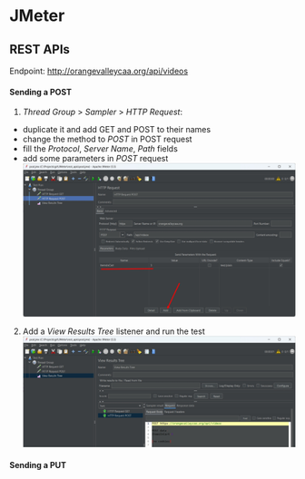# JMeter

## REST APIs

Endpoint: http://orangevalleycaa.org/api/videos

#### Sending a POST

1. *Thread Group* > *Sampler* > *HTTP Request*:
- duplicate it and add GET and POST to their names
- change the method to *POST* in POST request
- fill the *Protocol*, *Server Name*, *Path* fields
- add some parameters in *POST* request 
![POST Parameters](/rest_api/screenshots/post_params.jpg "parameter")

2. Add a *View Results Tree* listener and run the test
![POST result](/rest_api/screenshots/post_result.jpg "test run")

#### Sending a PUT

